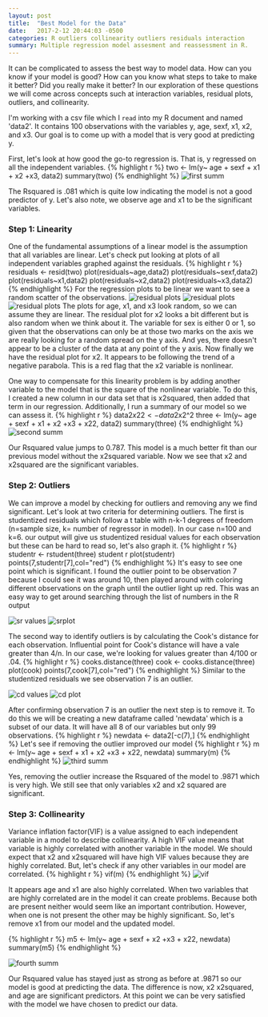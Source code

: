 ```yaml
---
layout: post
title:  "Best Model for the Data"
date:   2017-2-12 20:44:03 -0500
categories: R outliers collinearity outliers residuals interaction
summary: Multiple regression model assesment and reassessment in R.
---
```

 It can be complicated to assess the best way to model data. How can you know if your model is good? How can you know what steps to take to make it better? Did you really make it better? In our exploration of these questions we will come across concepts such at interaction variables, residual plots, outliers, and collinearity. 

 I'm working with a csv file which I ```read``` into my R document and named 'data2'. It contains 100 observations with the variables y, age, sexf, x1, x2, and x3. Our goal is to come up with a model that is very good at predicting y. 

First, let's look at how good the go-to regression is. That is, y regressed on all the independent variables. 
{% highlight r %}
two <- lm(y~ age + sexf + x1 + x2 +x3, data2)
summary(two)
{% endhighlight %}
<img src="/assets/s1.png" alt="first summ" class="summary-image"/>

The Rsquared is .081 which is quite low indicating the model is not a good predictor of y. Let's also note, we observe age and x1 to be the significant variables. 

### Step 1: Linearity
 One of the fundamental assumptions of a linear model is the assumption that all variables are linear. Let's check put looking at plots of all independent variables graphed against the residuals. 
{% highlight r %}
residuals <- resid(two)
plot(residuals~age,data2)
plot(residuals~sexf,data2)
plot(residuals~x1,data2)
plot(residuals~x2,data2)
plot(residuals~x3,data2)
{% endhighlight %}
For the regression plots to be linear we want to see a random scatter of the observations. 
![residual plots](/assets/res1.png)
![residual plots](/assets/res2.png)
![residual plots](/assets/res3.png)
The plots for age, x1, and x3 look random, so we can assume they are linear. The residual plot for x2 looks a bit different but is also random when we think about it. The variable for sex is either 0 or 1, so given that the observations can only be at those two marks on the axis we are really looking for a random spread on the y axis. And yes, there doesn't appear to be a cluster of the data at any point of the y axis. Now finally we have the residual plot for x2. It appears to be following the trend of a negative parabola. This is a red flag that the x2 variable is nonlinear. 

One way to compensate for this linearity problem is by adding another variable to the model that is the square of the nonlinear variable. To do this, I created a new column in our data set that is x2squared, then added that term in our regression. Additionally, I run a summary of our model so we can assess it. 
{% highlight r %}
data2$x22 <- data2$x2^2
three <- lm(y~ age + sexf + x1 + x2 +x3 + x22, data2)
summary(three)
{% endhighlight %}
<img src="/assets/s2.png" alt="second summ" class="summary-image"/>

Our Rsquared value jumps to 0.787. This model is a much better fit than our previous model without the x2squared variable. Now we see that x2 and x2squared are the significant variables. 

### Step 2: Outliers 
We can improve a model by checking for outliers and removing any we find significant. Let's look at two criteria for determining outliers. 
The first is studentized residuals which follow a t table with n-k-1 degrees of freedom (n=sample size, k= number of regressor in model). In our case n=100 and k=6. our output will give us studentized residual values for each observation but these can be hard to read so, let's also graph it. 
{% highlight r %}
studentr <- rstudent(three)
student r 
plot(studentr)
points(7,studentr[7],col="red")
{% endhighlight %}
It's easy to see one point which is significant. I found the outlier point to be observation 7 because I could see it was around 10, then played around with coloring different observations on the graph until the outlier light up red. This was an easy way to get around searching through the list of numbers in the R output

<img src="/assets/srval.png" alt="sr values" class="summary-image"/>
<img src="/assets/studp.png" alt="srplot" class="summary-image"/>

The second way to identify outliers is by calculating the Cook's distance for each observation. Influential point for Cook's distance will have a vale greater than 4/n. In our case, we're looking for values greater than 4/100 or .04. 
{% highlight r %}
cooks.distance(three)
cook <- cooks.distance(three)
plot(cook)
points(7,cook[7],col="red")
{% endhighlight %}
Similar to the studentized residuals we see observation 7 is an outlier. 

<img src="/assets/cdval.png" alt="cd values" class="summary-image"/>
<img src="/assets/cookp.png" alt="cd plot" class="summary-image"/>

After confirming observation 7 is an outlier the next step is to remove it. To do this we will be creating a new dataframe called 'newdata' which is a subset of our data. It will have all 8 of our variables but only 99 observations. 
{% highlight r %}
newdata <- data2[-c(7),]
{% endhighlight %}
Let's see if removing the outlier improved our model 
{% highlight r %}
m <- lm(y~ age + sexf + x1 + x2 +x3 + x22, newdata)
summary(m)
{% endhighlight %}
<img src="/assets/s3.png" alt="third summ" class="summary-image"/>

Yes, removing the outlier increase the Rsquared of the model to .9871 which is very high. We still see that only variables x2 and x2 squared are significant.

### Step 3: Collinearity
Variance inflation factor(VIF) is a value assigned to each independent variable in a model to describe collinearity. A high VIF value means that variable is highly correlated with another variable in the model. We should expect that x2 and x2squared will have high VIF values because they are highly correlated. But, let's check if any other variables in our model are correlated. 
{% highlight r %}
vif(m)
{% endhighlight %}
<img src="/assets/vif.png" alt="vif" class="summary-image"/>


It appears age and x1 are also highly correlated. When two variables that are highly correlated are in the model it can create problems. Because both are present neither would seem like an important contribution. However, when one is not present the other may be highly significant. So, let's remove x1 from our model and the updated model.

{% highlight r %}
m5 <- lm(y~ age + sexf + x2 +x3 + x22, newdata)
summary(m5)
{% endhighlight %}

<img src="/assets/s4.png" alt="fourth summ" class="summary-image"/>

Our Rsquared value has stayed just as strong as before at .9871 so our model is good at predicting the data. The difference is now, x2 x2squared, and age are significant predictors. At this point we can be very satisfied with the model we have chosen to predict our data. 